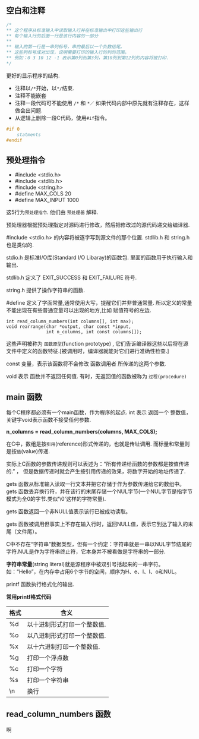 
## 空白和注释

```c
/*
** 这个程序从标准输入中读取输入行并在标准输出中打印这些输出行
** 每个输入行的后面一行是该行内容的一部分
**
** 输入的第一行是一串列标号，串的最后以一个负数结尾。
** 这些列标号成对出现，说明需要打印的输入行的列的范围。
** 例如：0 3 10 12 -1 表示第0列到第3列，第10列到第12列的内容将被打印.
*/
```
更好的显示程序的结构.

- 注释以`/*`开始，以`*/`结束.
- 注释不能嵌套
- 注释一段代码可不能使用 `/*` 和 `*／` 如果代码内部中原先就有注释存在，这样做会出问题.
- 从逻辑上删除一段C代码，使用`#if`指令。

```c
#if 0
    statments
#endif
```

## 预处理指令

- #include <stdio.h>
- #include <stdlib.h>
- #include <string.h>
- #define MAX_COLS 20
- #define MAX_INPUT 1000

这5行为`预处理指令`. 他们由 `预处理器` 解释.

预处理器根据预处理指定对源码进行修改，然后把修改过的源代码递交给编译器.

\#include <stdio.h> 的内容将被逐字写到源文件的那个位置. stdlib.h 和 string.h 也是类似的.

stdio.h 是标准I/O库(Standard I/O Libaray)的函数包. 里面的函数用于执行输入和输出.

stdlib.h 定义了 EXIT_SUCCESS 和 EXIT_FAILURE 符号.

string.h 提供了操作字符串的函数.

\#define 定义了字面常量,通常使用大写，提醒它们并非普通常量. 所以定义的常量不能出现在有些普通变量可以出现的地方,比如 赋值符号的左边.

```
int read_column_numbers(int columns[], int max);
void rearrange(char *output, char const *input,
               int n_columns, int const columns[]);
```

这些声明被称为 `函数原型`(function prototype) , 它们告诉编译器这些以后将在源文件中定义的函数特征.[被调用时，编译器就能对它们进行准确性检查.]

const 变量，表示该函数将不会修改 函数调用者 所传递的这两个参数.

void 表示 函数并不返回任何值. 有时，无返回值的函数被称为 `过程(procedure)`

## main 函数

每个C程序都必须有一个main函数，作为程序的起点. int 表示 返回一个 整数值，关键字void表示函数不接受任何参数.

**n_columns = read_column_numbers(columns, MAX_COLS);**

在C中，数组是按`引用`(reference)形式传递的，也就是传址调用. 而标量和常量则是按`值`(value)传递.

实际上C函数的参数传递规则可以表述为：“所有传递给函数的参数都是按值传递的.” ， 但是数据传递时就会产生按引用传递的效果，将数字开始的地址传递了.

gets 函数从标准输入读取一行文本并把它存储于作为参数传递给它的数组中。 gets 函数丢弃换行符，并在该行的末尾存储一个NUL字节(一个NUL字节是指字节模式为全0的字节.类似'\0'这样的字符常量).

gets 函数返回一个非NULL值表示该行已被成功读取。

gets 函数被调用但事实上不存在输入行时，返回NULL值，表示它到达了输入的末尾（文件尾）。

C中不存在“字符串”数据类型，但有一个约定：字符串就是一串以NUL字节结尾的字符.NUL是作为字符串终止符，它本身并不被看做是字符串的一部分.

**字符串常量**(string literal)就是源程序中被双引号括起来的一串字符。如：“Hello”，在内存中占用6个字节的空间，顺序为H、e、l、l、o和NUL。

printf 函数执行格式化的输出.

**常用printf格式代码**

格式 | 含义
-----|-----
%d | 以十进制形式打印一个整数值.
%o | 以八进制形式打印一个整数值.
%x | 以十六进制打印一个整数值.
%g | 打印一个浮点数
%c | 打印一个字符
%s | 打印一个字符串
\n | 换行

## read_column_numbers 函数





















啊
